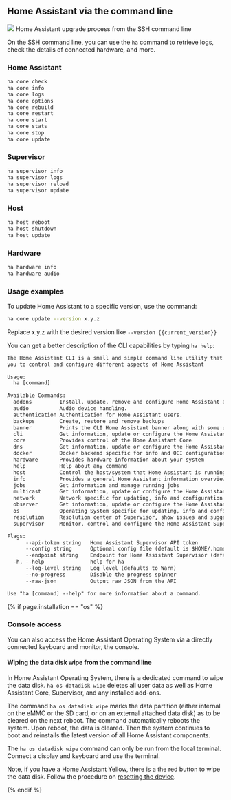 ## Home Assistant via the command line

<p class='img'>
<img src='/images/hassio/screenshots/ssh-upgrade.png'>
Home Assistant upgrade process from the SSH command line
</p>

On the SSH command line, you can use the `ha` command to retrieve logs, check the details of connected hardware, and more.

### Home Assistant

```bash
ha core check
ha core info
ha core logs
ha core options
ha core rebuild
ha core restart
ha core start
ha core stats
ha core stop
ha core update
```

### Supervisor

```bash
ha supervisor info
ha supervisor logs
ha supervisor reload
ha supervisor update
```

### Host

```bash
ha host reboot
ha host shutdown
ha host update
```

### Hardware

```bash
ha hardware info
ha hardware audio
```

### Usage examples

To update Home Assistant to a specific version, use the command:

```bash
ha core update --version x.y.z
```

Replace x.y.z with the desired version like `--version {{current_version}}`

You can get a better description of the CLI capabilities by typing `ha help`:

```txt
The Home Assistant CLI is a small and simple command line utility that allows
you to control and configure different aspects of Home Assistant

Usage:
  ha [command]

Available Commands:
  addons         Install, update, remove and configure Home Assistant add-ons
  audio          Audio device handling.
  authentication Authentication for Home Assistant users.
  backups        Create, restore and remove backups
  banner         Prints the CLI Home Assistant banner along with some useful information
  cli            Get information, update or configure the Home Assistant cli backend
  core           Provides control of the Home Assistant Core
  dns            Get information, update or configure the Home Assistant DNS server
  docker         Docker backend specific for info and OCI configuration
  hardware       Provides hardware information about your system
  help           Help about any command
  host           Control the host/system that Home Assistant is running on
  info           Provides a general Home Assistant information overview
  jobs           Get information and manage running jobs
  multicast      Get information, update or configure the Home Assistant Multicast
  network        Network specific for updating, info and configuration imports
  observer       Get information, update or configure the Home Assistant observer
  os             Operating System specific for updating, info and configuration imports
  resolution     Resolution center of Supervisor, show issues and suggest solutions
  supervisor     Monitor, control and configure the Home Assistant Supervisor

Flags:
      --api-token string   Home Assistant Supervisor API token
      --config string      Optional config file (default is $HOME/.homeassistant.yaml)
      --endpoint string    Endpoint for Home Assistant Supervisor (default is 'supervisor')
  -h, --help               help for ha
      --log-level string   Log level (defaults to Warn)
      --no-progress        Disable the progress spinner
      --raw-json           Output raw JSON from the API

Use "ha [command] --help" for more information about a command.
```

{% if page.installation == "os" %}

### Console access

You can also access the Home Assistant Operating System via a directly connected keyboard and monitor, the console.

#### Wiping the data disk wipe from the command line

In Home Assistant Operating System, there is a dedicated command to wipe the data disk. `ha os datadisk wipe` deletes all user data as well as Home Assistant Core, Supervisor, and any installed add-ons.

The command `ha os datadisk wipe` marks the data partition (either internal on the eMMC or the SD card, or on an external attached data disk) as to be cleared on the next reboot. The command automatically reboots the system. Upon reboot, the data is cleared. Then the system continues to boot and reinstalls the latest version of all Home Assistant components.

The `ha os datadisk wipe` command can only be run from the local terminal. Connect a display and keyboard and use the terminal.

Note, if you have a Home Assistant Yellow, there is a the red button to wipe the data disk. Follow the procedure on [resetting the device](https://yellow.home-assistant.io/guides/factory-reset/).

{% endif %}
